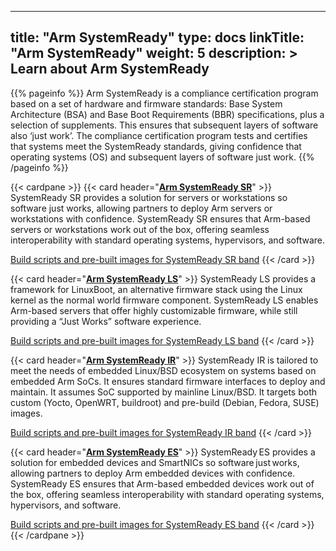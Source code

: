 
---
title: "Arm SystemReady"
type: docs
linkTitle: "Arm SystemReady"
weight: 5
description: >
    Learn about Arm SystemReady
---

{{% pageinfo %}}
Arm SystemReady is a compliance certification program based on a set of hardware and firmware standards: Base System Architecture (BSA) and Base Boot Requirements (BBR) specifications, plus a selection of supplements. This ensures that subsequent layers of software also ‘just work’. The compliance certification program tests and certifies that systems meet the SystemReady standards, giving confidence that operating systems (OS) and subsequent layers of software just work.
{{% /pageinfo %}}


{{< cardpane >}}
{{< card header="**[Arm SystemReady SR](https://www.arm.com/architecture/system-architectures/systemready-certification-program/sr)**" >}}
SystemReady SR provides a solution for servers or workstations so software just works, allowing partners to deploy Arm servers or workstations with confidence. SystemReady SR ensures that Arm-based servers or workstations work out of the box, offering seamless interoperability with standard operating systems, hypervisors, and software.

[Build scripts and pre-built images for SystemReady SR band](https://github.com/ARM-software/arm-systemready/tree/main/SR)
{{< /card >}}

{{< card header="**[Arm SystemReady LS](https://www.arm.com/architecture/system-architectures/systemready-certification-program/ls)**" >}}
SystemReady LS provides a framework for LinuxBoot, an alternative firmware stack using the Linux kernel as the normal world firmware component. SystemReady LS enables Arm-based servers that offer highly customizable firmware, while still providing a “Just Works” software experience.

[Build scripts and pre-built images for SystemReady LS band](https://github.com/ARM-software/arm-systemready/tree/main/LS)
{{< /card >}}

{{< card header="**[Arm SystemReady IR](https://www.arm.com/architecture/system-architectures/systemready-certification-program/ir)**" >}}
SystemReady IR is tailored to meet the needs of embedded Linux/BSD ecosystem on systems based on embedded Arm SoCs. It ensures standard firmware interfaces to deploy and maintain. It assumes SoC supported by mainline Linux/BSD. It targets both custom (Yocto, OpenWRT, buildroot) and pre-build (Debian, Fedora, SUSE) images.

[Build scripts and pre-built images for SystemReady IR band](https://github.com/ARM-software/arm-systemready/tree/main/IR)
{{< /card >}}

{{< card header="**[Arm SystemReady ES](https://www.arm.com/architecture/system-architectures/systemready-certification-program/es)**" >}}
SystemReady ES provides a solution for embedded devices and SmartNICs so software just works, allowing partners to deploy Arm embedded devices with confidence. SystemReady ES ensures that Arm-based embedded devices work out of the box, offering seamless interoperability with standard operating systems, hypervisors, and software. 

[Build scripts and pre-built images for SystemReady ES band](https://github.com/ARM-software/arm-systemready/tree/main/ES)
{{< /card >}}
{{< /cardpane >}}



